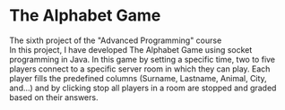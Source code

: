 # The Alphabet Game
 The sixth project of the "Advanced Programming" course \
 In this project, I have developed The Alphabet Game using socket programming in Java. In this game by setting a specific time, two to five players connect to a specific server room in which they can play. Each player fills the predefined columns (Surname, Lastname, Animal, City, and...) and by clicking stop all players in a room are stopped and graded based on their answers.
